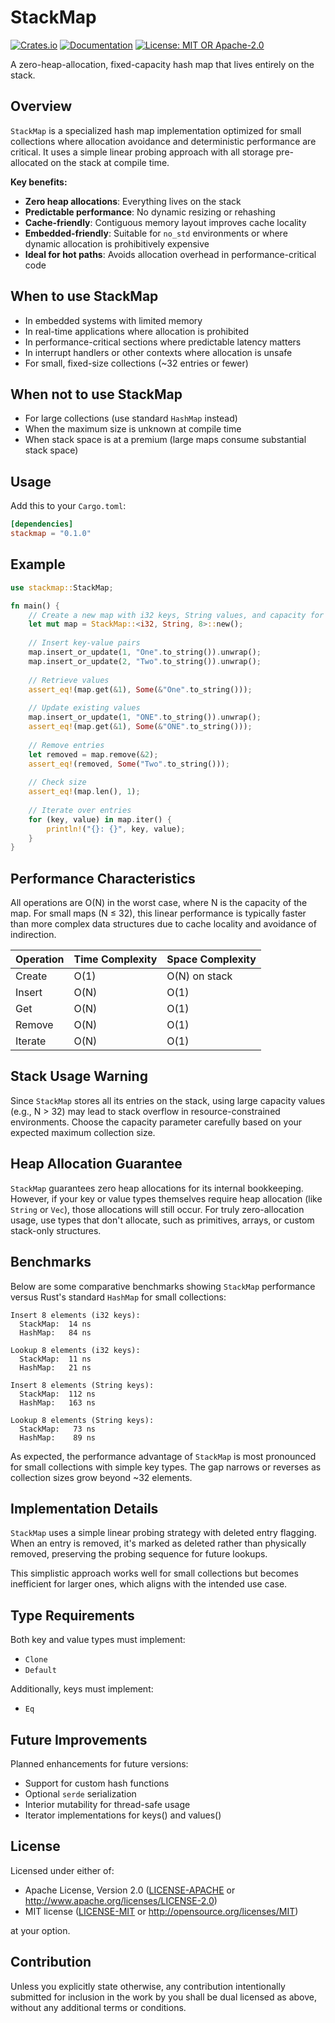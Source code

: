 # StackMap

[![Crates.io](https://img.shields.io/crates/v/stackmap.svg)](https://crates.io/crates/stackmap)
[![Documentation](https://docs.rs/stackmap/badge.svg)](https://docs.rs/stackmap)
[![License: MIT OR Apache-2.0](https://img.shields.io/badge/License-MIT%20OR%20Apache--2.0-blue.svg)](LICENSE)

A zero-heap-allocation, fixed-capacity hash map that lives entirely on the stack.

## Overview

`StackMap` is a specialized hash map implementation optimized for small collections where allocation avoidance and deterministic performance are critical. It uses a simple linear probing approach with all storage pre-allocated on the stack at compile time.

**Key benefits:**

- **Zero heap allocations**: Everything lives on the stack
- **Predictable performance**: No dynamic resizing or rehashing
- **Cache-friendly**: Contiguous memory layout improves cache locality
- **Embedded-friendly**: Suitable for `no_std` environments or where dynamic allocation is prohibitively expensive
- **Ideal for hot paths**: Avoids allocation overhead in performance-critical code

## When to use StackMap

- In embedded systems with limited memory
- In real-time applications where allocation is prohibited
- In performance-critical sections where predictable latency matters
- In interrupt handlers or other contexts where allocation is unsafe
- For small, fixed-size collections (~32 entries or fewer)

## When not to use StackMap

- For large collections (use standard `HashMap` instead)
- When the maximum size is unknown at compile time
- When stack space is at a premium (large maps consume substantial stack space)

## Usage

Add this to your `Cargo.toml`:

```toml
[dependencies]
stackmap = "0.1.0"
```

## Example

```rust
use stackmap::StackMap;

fn main() {
    // Create a new map with i32 keys, String values, and capacity for 8 entries
    let mut map = StackMap::<i32, String, 8>::new();
    
    // Insert key-value pairs
    map.insert_or_update(1, "One".to_string()).unwrap();
    map.insert_or_update(2, "Two".to_string()).unwrap();
    
    // Retrieve values
    assert_eq!(map.get(&1), Some(&"One".to_string()));
    
    // Update existing values
    map.insert_or_update(1, "ONE".to_string()).unwrap();
    assert_eq!(map.get(&1), Some(&"ONE".to_string()));
    
    // Remove entries
    let removed = map.remove(&2);
    assert_eq!(removed, Some("Two".to_string()));
    
    // Check size
    assert_eq!(map.len(), 1);
    
    // Iterate over entries
    for (key, value) in map.iter() {
        println!("{}: {}", key, value);
    }
}
```

## Performance Characteristics

All operations are O(N) in the worst case, where N is the capacity of the map. For small maps (N ≤ 32), this linear performance is typically faster than more complex data structures due to cache locality and avoidance of indirection.

| Operation | Time Complexity | Space Complexity |
|-----------|----------------|-----------------|
| Create    | O(1)           | O(N) on stack   |
| Insert    | O(N)           | O(1)            |
| Get       | O(N)           | O(1)            |
| Remove    | O(N)           | O(1)            |
| Iterate   | O(N)           | O(1)            |

## Stack Usage Warning

Since `StackMap` stores all its entries on the stack, using large capacity values (e.g., N > 32) may lead to stack overflow in resource-constrained environments. Choose the capacity parameter carefully based on your expected maximum collection size.

## Heap Allocation Guarantee

`StackMap` guarantees zero heap allocations for its internal bookkeeping. However, if your key or value types themselves require heap allocation (like `String` or `Vec`), those allocations will still occur. For truly zero-allocation usage, use types that don't allocate, such as primitives, arrays, or custom stack-only structures.

## Benchmarks

Below are some comparative benchmarks showing `StackMap` performance versus Rust's standard `HashMap` for small collections:

```
Insert 8 elements (i32 keys):
  StackMap:  14 ns
  HashMap:   84 ns

Lookup 8 elements (i32 keys):
  StackMap:  11 ns
  HashMap:   21 ns

Insert 8 elements (String keys):
  StackMap:  112 ns
  HashMap:   163 ns

Lookup 8 elements (String keys):
  StackMap:   73 ns
  HashMap:    89 ns
```

As expected, the performance advantage of `StackMap` is most pronounced for small collections with simple key types. The gap narrows or reverses as collection sizes grow beyond ~32 elements.

## Implementation Details

`StackMap` uses a simple linear probing strategy with deleted entry flagging. When an entry is removed, it's marked as deleted rather than physically removed, preserving the probing sequence for future lookups.

This simplistic approach works well for small collections but becomes inefficient for larger ones, which aligns with the intended use case.

## Type Requirements

Both key and value types must implement:
- `Clone`
- `Default`

Additionally, keys must implement:
- `Eq`

## Future Improvements

Planned enhancements for future versions:
- Support for custom hash functions
- Optional `serde` serialization
- Interior mutability for thread-safe usage
- Iterator implementations for keys() and values()

## License

Licensed under either of:

- Apache License, Version 2.0 ([LICENSE-APACHE](LICENSE-APACHE) or http://www.apache.org/licenses/LICENSE-2.0)
- MIT license ([LICENSE-MIT](LICENSE-MIT) or http://opensource.org/licenses/MIT)

at your option.

## Contribution

Unless you explicitly state otherwise, any contribution intentionally submitted for inclusion in the work by you shall be dual licensed as above, without any additional terms or conditions.
